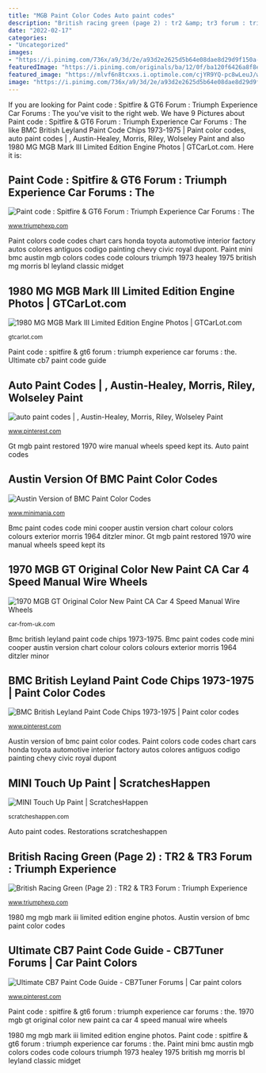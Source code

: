 ```yaml
---
title: "MGB Paint Color Codes Auto paint codes"
description: "British racing green (page 2) : tr2 &amp; tr3 forum : triumph experience"
date: "2022-02-17"
categories:
- "Uncategorized"
images:
- "https://i.pinimg.com/736x/a9/3d/2e/a93d2e2625d5b64e08dae8d29d9f150a--color-charts-education.jpg"
featuredImage: "https://i.pinimg.com/originals/ba/12/0f/ba120f6426a8f8ec1ff8bbc1dcc1f29f.jpg"
featured_image: "https://mlvf6n8tcxxs.i.optimole.com/cjYR9YQ-pc8wLeuJ/w:1920/h:1440/q:auto/https://scratcheshappen.com/wp-content/uploads/2019/09/mini-cooper-paint-code-location.jpg"
image: "https://i.pinimg.com/736x/a9/3d/2e/a93d2e2625d5b64e08dae8d29d9f150a--color-charts-education.jpg"
---
```


If you are looking for Paint code : Spitfire &amp; GT6 Forum : Triumph Experience Car Forums : The you've visit to the right web. We have 9 Pictures about Paint code : Spitfire &amp; GT6 Forum : Triumph Experience Car Forums : The like BMC British Leyland Paint Code Chips 1973-1975 | Paint color codes, auto paint codes | , Austin-Healey, Morris, Riley, Wolseley Paint and also 1980 MG MGB Mark III Limited Edition Engine Photos | GTCarLot.com. Here it is:

## Paint Code : Spitfire &amp; GT6 Forum : Triumph Experience Car Forums : The

![Paint code : Spitfire &amp; GT6 Forum : Triumph Experience Car Forums : The](http://www.vintagetriumphregister.org/maintain/paint-charts/dupont2.jpg "Austin version of bmc paint color codes")

<small>www.triumphexp.com</small>

Paint colors code codes chart cars honda toyota automotive interior factory autos colores antiguos codigo painting chevy civic royal dupont. Paint mini bmc austin mgb colors codes code colours triumph 1973 healey 1975 british mg morris bl leyland classic midget

## 1980 MG MGB Mark III Limited Edition Engine Photos | GTCarLot.com

![1980 MG MGB Mark III Limited Edition Engine Photos | GTCarLot.com](http://images.gtcarlot.com/pictures/14672994.jpg "Auto paint codes")

<small>gtcarlot.com</small>

Paint code : spitfire &amp; gt6 forum : triumph experience car forums : the. Ultimate cb7 paint code guide

## Auto Paint Codes | , Austin-Healey, Morris, Riley, Wolseley Paint

![auto paint codes | , Austin-Healey, Morris, Riley, Wolseley Paint](https://i.pinimg.com/236x/a9/3d/2e/a93d2e2625d5b64e08dae8d29d9f150a--color-charts-education.jpg?b=t "Paint mini bmc austin mgb colors codes code colours triumph healey 1973 1975 british mg morris bl leyland classic minor")

<small>www.pinterest.com</small>

Gt mgb paint restored 1970 wire manual wheels speed kept its. Auto paint codes

## Austin Version Of BMC Paint Color Codes

![Austin Version of BMC Paint Color Codes](http://www.minimania.com/images/bmc-paint-codes-large.jpg "British racing green (page 2) : tr2 &amp; tr3 forum : triumph experience")

<small>www.minimania.com</small>

Bmc paint codes code mini cooper austin version chart colour colors colours exterior morris 1964 ditzler minor. Gt mgb paint restored 1970 wire manual wheels speed kept its

## 1970 MGB GT Original Color New Paint CA Car 4 Speed Manual Wire Wheels

![1970 MGB GT Original Color New Paint CA Car 4 Speed Manual Wire Wheels](https://car-from-uk.com/ebay/carphotos/full/ebay796091.jpg "1980 mg mgb mark iii limited edition engine photos")

<small>car-from-uk.com</small>

Bmc british leyland paint code chips 1973-1975. Bmc paint codes code mini cooper austin version chart colour colors colours exterior morris 1964 ditzler minor

## BMC British Leyland Paint Code Chips 1973-1975 | Paint Color Codes

![BMC British Leyland Paint Code Chips 1973-1975 | Paint color codes](https://i.pinimg.com/736x/a9/3d/2e/a93d2e2625d5b64e08dae8d29d9f150a--color-charts-education.jpg "Austin version of bmc paint color codes")

<small>www.pinterest.com</small>

Austin version of bmc paint color codes. Paint colors code codes chart cars honda toyota automotive interior factory autos colores antiguos codigo painting chevy civic royal dupont

## MINI Touch Up Paint | ScratchesHappen

![MINI Touch Up Paint | ScratchesHappen](https://mlvf6n8tcxxs.i.optimole.com/cjYR9YQ-pc8wLeuJ/w:1920/h:1440/q:auto/https://scratcheshappen.com/wp-content/uploads/2019/09/mini-cooper-paint-code-location.jpg "Restorations scratcheshappen")

<small>scratcheshappen.com</small>

Auto paint codes. Restorations scratcheshappen

## British Racing Green (Page 2) : TR2 &amp; TR3 Forum : Triumph Experience

![British Racing Green (Page 2) : TR2 &amp; TR3 Forum : Triumph Experience](http://vintagetriumphregister.org/maintain/paint-charts/acme2.jpg "1980 mg mgb mark iii limited edition engine photos")

<small>www.triumphexp.com</small>

1980 mg mgb mark iii limited edition engine photos. Austin version of bmc paint color codes

## Ultimate CB7 Paint Code Guide - CB7Tuner Forums | Car Paint Colors

![Ultimate CB7 Paint Code Guide - CB7Tuner Forums | Car paint colors](https://i.pinimg.com/originals/ba/12/0f/ba120f6426a8f8ec1ff8bbc1dcc1f29f.jpg "Paint triumph 1960 tr3 chart code codes colors charts tr2 1957 ppg chips tr4 racing chip acme british maintain names")

<small>www.pinterest.com</small>

Paint code : spitfire &amp; gt6 forum : triumph experience car forums : the. 1970 mgb gt original color new paint ca car 4 speed manual wire wheels

1980 mg mgb mark iii limited edition engine photos. Paint code : spitfire &amp; gt6 forum : triumph experience car forums : the. Paint mini bmc austin mgb colors codes code colours triumph 1973 healey 1975 british mg morris bl leyland classic midget
